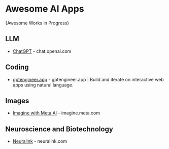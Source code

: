 # Awesome AI Apps
{Awesome Works in Progress}

## LLM
* [ChatGPT](https://chat.openai.com/) - chat.openai.com

## Coding
* [gptengineer.app](https://gptengineer.app/) - gptengineer.app | Build and iterate on interactive web apps using natural language.

## Images
* [Imagine with Meta AI](https://imagine.meta.com) - imagine.meta.com


## Neuroscience and Biotechnology
* [Neuralink](https://neuralink.com) - neuralink.com
